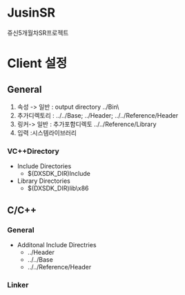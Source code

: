# JusinSR
 쥬신5개월차SR프로젝트

# Client 설정
## General
1. 속성 -> 일반 : output directory ../Bin\
2. 추가디렉토리 : ../../Base; ../Header; ../../Reference/Header
3. 링커-> 일반 : 추가포함디렉토 ../../Reference/Library
4. 입력 :시스템라이브러리

### VC++Directory 
* Include Directories
  - $(DXSDK_DIR)Include
* Library Directories
  - $(DXSDK_DIR)lib\x86

## C/C++
### General
* Additonal Include Directries
  - ../Header
  - ../../Base
  - ../../Reference/Header

### Linker


